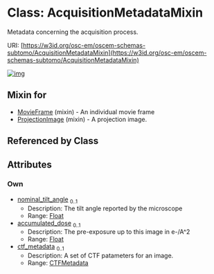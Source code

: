 
# Class: AcquisitionMetadataMixin

Metadata concerning the acquisition process.

URI: [https://w3id.org/osc-em/oscem-schemas-subtomo/AcquisitionMetadataMixin](https://w3id.org/osc-em/oscem-schemas-subtomo/AcquisitionMetadataMixin)


[![img](https://yuml.me/diagram/nofunky;dir:TB/class/[CTFMetadata],[CTFMetadata]<ctf_metadata%200..1-++[AcquisitionMetadataMixin&#124;nominal_tilt_angle:float%20%3F;accumulated_dose:float%20%3F],[ProjectionImage]uses%20-.->[AcquisitionMetadataMixin],[MovieFrame]uses%20-.->[AcquisitionMetadataMixin],[ProjectionImage],[MovieFrame])](https://yuml.me/diagram/nofunky;dir:TB/class/[CTFMetadata],[CTFMetadata]<ctf_metadata%200..1-++[AcquisitionMetadataMixin&#124;nominal_tilt_angle:float%20%3F;accumulated_dose:float%20%3F],[ProjectionImage]uses%20-.->[AcquisitionMetadataMixin],[MovieFrame]uses%20-.->[AcquisitionMetadataMixin],[ProjectionImage],[MovieFrame])

## Mixin for

 * [MovieFrame](MovieFrame.md) (mixin)  - An individual movie frame
 * [ProjectionImage](ProjectionImage.md) (mixin)  - A projection image.

## Referenced by Class


## Attributes


### Own

 * [nominal_tilt_angle](nominal_tilt_angle.md)  <sub>0..1</sub>
     * Description: The tilt angle reported by the microscope
     * Range: [Float](types/Float.md)
 * [accumulated_dose](accumulated_dose.md)  <sub>0..1</sub>
     * Description: The pre-exposure up to this image in e-/A^2
     * Range: [Float](types/Float.md)
 * [ctf_metadata](ctf_metadata.md)  <sub>0..1</sub>
     * Description: A set of CTF patameters for an image.
     * Range: [CTFMetadata](CTFMetadata.md)
